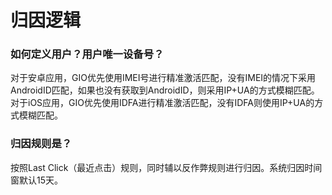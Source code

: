 # 归因逻辑

### 如何定义用户？用户唯一设备号？
 对于安卓应用，GIO优先使用IMEI号进行精准激活匹配，没有IMEI的情况下采用AndroidID匹配，如果也没有获取到AndroidID，则采用IP+UA的方式模糊匹配。 对于iOS应用，GIO优先使用IDFA进行精准激活匹配，没有IDFA则使用IP+UA的方式模糊匹配。
### 归因规则是？ 
按照Last Click（最近点击）规则，同时辅以反作弊规则进行归因。系统归因时间窗默认15天。
